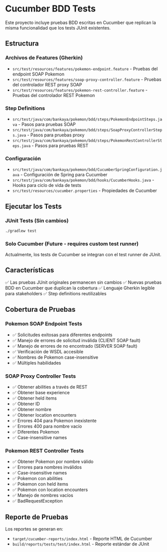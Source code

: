 # Cucumber BDD Tests

Este proyecto incluye pruebas BDD escritas en Cucumber que replican la misma funcionalidad que los tests JUnit existentes.

## Estructura

### Archivos de Features (Gherkin)
- `src/test/resources/features/pokemon-endpoint.feature` - Pruebas del endpoint SOAP Pokemon
- `src/test/resources/features/soap-proxy-controller.feature` - Pruebas del controlador REST proxy SOAP
- `src/test/resources/features/pokemon-rest-controller.feature` - Pruebas del controlador REST Pokemon

### Step Definitions
- `src/test/java/com/bankaya/pokemon/bdd/steps/PokemonEndpointSteps.java` - Pasos para pruebas SOAP
- `src/test/java/com/bankaya/pokemon/bdd/steps/SoapProxyControllerSteps.java` - Pasos para pruebas proxy
- `src/test/java/com/bankaya/pokemon/bdd/steps/PokemonRestControllerSteps.java` - Pasos para pruebas REST

### Configuración
- `src/test/java/com/bankaya/pokemon/bdd/CucumberSpringConfiguration.java` - Configuración de Spring para Cucumber
- `src/test/java/com/bankaya/pokemon/bdd/hooks/CucumberHooks.java` - Hooks para ciclo de vida de tests
- `src/test/resources/cucumber.properties` - Propiedades de Cucumber

## Ejecutar los Tests

### JUnit Tests (Sin cambios)
```bash
./gradlew test
```

### Solo Cucumber (Future - requires custom test runner)
Actualmente, los tests de Cucumber se integran con el test runner de JUnit.

## Características

✅ Las pruebas JUnit originales permanecen sin cambios
✅ Nuevas pruebas BDD en Cucumber que duplican la cobertura
✅ Lenguaje Gherkin legible para stakeholders
✅ Step definitions reutilizables

## Cobertura de Pruebas

### Pokemon SOAP Endpoint Tests
- ✅ Solicitudes exitosas para diferentes endpoints
- ✅ Manejo de errores de solicitud inválida (CLIENT SOAP fault)
- ✅ Manejo de errores de no encontrado (SERVER SOAP fault)
- ✅ Verificación de WSDL accesible
- ✅ Nombres de Pokemon case-insensitive
- ✅ Múltiples habilidades

### SOAP Proxy Controller Tests
- ✅ Obtener abilities a través de REST
- ✅ Obtener base experience
- ✅ Obtener held items
- ✅ Obtener ID
- ✅ Obtener nombre
- ✅ Obtener location encounters
- ✅ Errores 404 para Pokemon inexistente
- ✅ Errores 400 para nombre vacío
- ✅ Diferentes Pokemon
- ✅ Case-insensitive names

### Pokemon REST Controller Tests
- ✅ Obtener Pokemon por nombre válido
- ✅ Errores para nombres inválidos
- ✅ Case-insensitive names
- ✅ Pokemon con abilities
- ✅ Pokemon con held items
- ✅ Pokemon con location encounters
- ✅ Manejo de nombres vacíos
- ✅ BadRequestException

## Reporte de Pruebas

Los reportes se generan en:
- `target/cucumber-reports/index.html` - Reporte HTML de Cucumber
- `build/reports/tests/test/index.html` - Reporte estándar de JUnit
